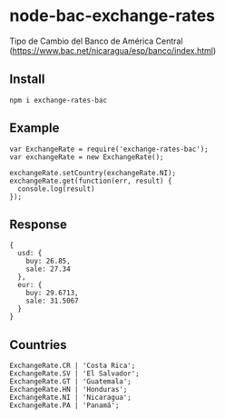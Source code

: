 # node-bac-exchange-rates
Tipo de Cambio del Banco de América Central (https://www.bac.net/nicaragua/esp/banco/index.html)

## Install

    npm i exchange-rates-bac

## Example

    var ExchangeRate = require('exchange-rates-bac');
    var exchangeRate = new ExchangeRate();

    exchangeRate.setCountry(exchangeRate.NI);
    exchangeRate.get(function(err, result) {
      console.log(result)
    });

## Response

    {
      usd: {
        buy: 26.85,
        sale: 27.34
      },
      eur: {
        buy: 29.6713,
        sale: 31.5067
      }
    }

## Countries

    ExchangeRate.CR | 'Costa Rica';
    ExchangeRate.SV | 'El Salvador';
    ExchangeRate.GT | 'Guatemala';
    ExchangeRate.HN | 'Honduras';
    ExchangeRate.NI | 'Nicaragua';
    ExchangeRate.PA | 'Panamá';
